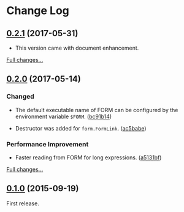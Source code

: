# Change Log

## [0.2.1](https://github.com/tueda/python-form/releases/tag/v0.2.1) (2017-05-31)

- This version came with document enhancement.

[Full changes...](https://github.com/tueda/python-form/compare/v0.2.0...v0.2.1)

## [0.2.0](https://github.com/tueda/python-form/releases/tag/v0.2.0) (2017-05-14)

### Changed

- The default executable name of FORM can be configured by the environment
  variable `$FORM`.
  ([bc91b14](https://github.com/tueda/python-form/commit/bc91b14))

- Destructor was added for `form.FormLink`.
  ([ac5babe](https://github.com/tueda/python-form/commit/ac5babe))

### Performance Improvement

- Faster reading from FORM for long expressions.
  ([a5131bf](https://github.com/tueda/python-form/commit/a5131bf))

[Full changes...](https://github.com/tueda/python-form/compare/v0.1.0...v0.2.0)

## [0.1.0](https://github.com/tueda/python-form/releases/tag/v0.1.0) (2015-09-19)

First release.
